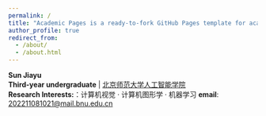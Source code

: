 ```yaml
---
permalink: /
title: "Academic Pages is a ready-to-fork GitHub Pages template for academic personal websites"
author_profile: true
redirect_from: 
  - /about/
  - /about.html
---
```


**Sun Jiayu**  
**Third-year undergraduate** | [北京师范大学人工智能学院](https://ai.bnu.edu.cn/)  
**Research Interests:**：计算机视觉 · 计算机图形学 · 机器学习 
**email**: [202211081021@mail.bnu.edu.cn](mailto:202211081021@mail.bnu.edu.cn)
